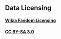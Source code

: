 ## Data Licensing 

#### [Wikia Fandom Licensing](http://www.wikia.com/Licensing)

#### [CC BY-SA 3.0](https://creativecommons.org/licenses/by-sa/3.0/)